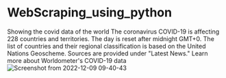 # WebScraping_using_python
Showing the covid data of the world 
The coronavirus COVID-19 is affecting 228 countries and territories. The day is reset after midnight GMT+0.
The list of countries and their regional classification is based on the United Nations Geoscheme. Sources are provided under "Latest News." 
Learn more about Worldometer's COVID-19 data
![Screenshot from 2022-12-09 09-40-43](https://user-images.githubusercontent.com/48670935/206620798-25f03f3d-ade3-4c66-8b6f-a055195bbb1c.png)
